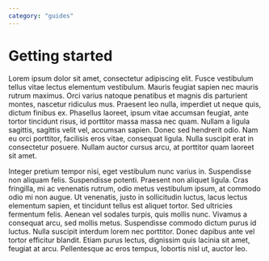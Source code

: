 ```yaml
---
category: "guides"
---
```



# Getting started

Lorem ipsum dolor sit amet, consectetur adipiscing elit. Fusce vestibulum tellus vitae lectus elementum vestibulum. Mauris feugiat sapien nec mauris rutrum maximus. Orci varius natoque penatibus et magnis dis parturient montes, nascetur ridiculus mus. Praesent leo nulla, imperdiet ut neque quis, dictum finibus ex. Phasellus laoreet, ipsum vitae accumsan feugiat, ante tortor tincidunt risus, id porttitor massa massa nec quam. Nullam a ligula sagittis, sagittis velit vel, accumsan sapien. Donec sed hendrerit odio. Nam eu orci porttitor, facilisis eros vitae, consequat ligula. Nulla suscipit erat in consectetur posuere. Nullam auctor cursus arcu, at porttitor quam laoreet sit amet.

Integer pretium tempor nisi, eget vestibulum nunc varius in. Suspendisse non aliquam felis. Suspendisse potenti. Praesent non aliquet ligula. Cras fringilla, mi ac venenatis rutrum, odio metus vestibulum ipsum, at commodo odio mi non augue. Ut venenatis, justo in sollicitudin luctus, lacus lectus elementum sapien, et tincidunt tellus est aliquet tortor. Sed ultricies fermentum felis. Aenean vel sodales turpis, quis mollis nunc. Vivamus a consequat arcu, sed mollis metus. Suspendisse commodo dictum purus id luctus. Nulla suscipit interdum lorem nec porttitor. Donec dapibus ante vel tortor efficitur blandit. Etiam purus lectus, dignissim quis lacinia sit amet, feugiat at arcu. Pellentesque ac eros tempus, lobortis nisl ut, auctor leo.
